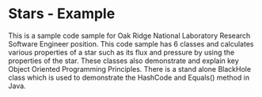 # Stars - Example

This is a sample code sample for Oak Ridge National Laboratory Research Software Engineer position. This code sample has 6 classes
and calculates various properties of a star such as its flux and pressure by using the properties of the star. These classes also demonstrate 
and explain key Object Oriented Programming Principles. There is a stand alone BlackHole class which is used to demonstrate the HashCode
and Equals() method in Java.
